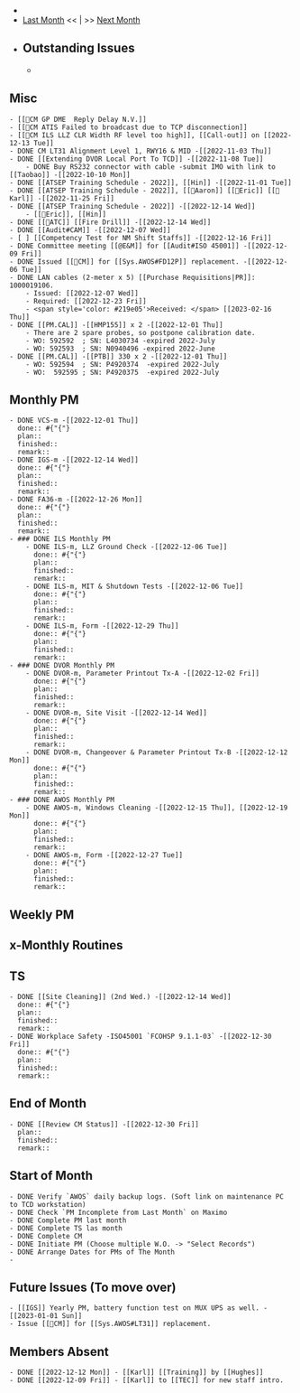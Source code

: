 -
- [Last Month]([[Monthly/2022-11]]) << | >> [Next Month]([[Monthly/2023-01]])
- ## Outstanding Issues
	-
## Misc
	- [[🐞CM GP DME  Reply Delay N.V.]]
	- [[🐞CM ATIS Failed to broadcast due to TCP disconnection]]
	- [[🐞CM ILS LLZ CLR Width RF level too high]], [[Call-out]] on [[2022-12-13 Tue]]
	- DONE CM LT31 Alignment Level 1, RWY16 & MID -[[2022-11-03 Thu]]
	- DONE [[Extending DVOR Local Port To TCD]] -[[2022-11-08 Tue]]
		- DONE Buy RS232 connector with cable -submit IMO with link to [[Taobao]] -[[2022-10-10 Mon]]
	- DONE [[ATSEP Training Schedule - 2022]], [[Hin]] -[[2022-11-01 Tue]]
	- DONE [[ATSEP Training Schedule - 2022]], [[👨Aaron]] [[👨Eric]] [[👨Karl]] -[[2022-11-25 Fri]]
	- DONE [[ATSEP Training Schedule - 2022]] -[[2022-12-14 Wed]]
		- [[👨Eric]], [[Hin]]
	- DONE [[🗼ATC]] [[Fire Drill]] -[[2022-12-14 Wed]]
	- DONE [[Audit#CAM]] -[[2022-12-07 Wed]]
	- [ ] [[Competency Test for NM Shift Staffs]] -[[2022-12-16 Fri]]
	- DONE Committee meeting [[@E&M]] for [[Audit#ISO 45001]] -[[2022-12-09 Fri]]
	- DONE Issued [[🐞CM]] for [[Sys.AWOS#FD12P]] replacement. -[[2022-12-06 Tue]]
	- DONE LAN cables (2-meter x 5) [[Purchase Requisitions|PR]]: 1000019106.
		- Issued: [[2022-12-07 Wed]]
		- Required: [[2022-12-23 Fri]]
		- <span style='color: #219e05'>Received: </span> [[2023-02-16 Thu]]
	- DONE [[PM.CAL]] -[[HMP155]] x 2 -[[2022-12-01 Thu]]
		- There are 2 spare probes, so postpone calibration date.
		- WO: 592592  ; SN: L4030734 -expired 2022-July
		- WO: 592593  ; SN: N0940496 -expired 2022-June
	- DONE [[PM.CAL]] -[[PTB]] 330 x 2 -[[2022-12-01 Thu]]
		- WO: 592594  ; SN: P4920374  -expired 2022-July
		- WO:  592595 ; SN: P4920375  -expired 2022-July
## Monthly PM
	- DONE VCS-m -[[2022-12-01 Thu]]
	  done:: #{"{"}
	  plan:: 
	  finished::
	  remark::
	- DONE IGS-m -[[2022-12-14 Wed]] 
	  done:: #{"{"}
	  plan:: 
	  finished::
	  remark::
	- DONE FA36-m -[[2022-12-26 Mon]]
	  done:: #{"{"}
	  plan:: 
	  finished::
	  remark::
	- ### DONE ILS Monthly PM
		- DONE ILS-m, LLZ Ground Check -[[2022-12-06 Tue]]
		  done:: #{"{"}
		  plan:: 
		  finished::
		  remark::
		- DONE ILS-m, MIT & Shutdown Tests -[[2022-12-06 Tue]]
		  done:: #{"{"}
		  plan:: 
		  finished::
		  remark::
		- DONE ILS-m, Form -[[2022-12-29 Thu]]
		  done:: #{"{"}
		  plan:: 
		  finished::
		  remark::
	- ### DONE DVOR Monthly PM
		- DONE DVOR-m, Parameter Printout Tx-A -[[2022-12-02 Fri]]
		  done:: #{"{"}
		  plan::
		  finished::
		  remark::
		- DONE DVOR-m, Site Visit -[[2022-12-14 Wed]]
		  done:: #{"{"}
		  plan::
		  finished::
		  remark::
		- DONE DVOR-m, Changeover & Parameter Printout Tx-B -[[2022-12-12 Mon]]
		  done:: #{"{"}
		  plan::
		  finished::
		  remark::
	- ### DONE AWOS Monthly PM
		- DONE AWOS-m, Windows Cleaning -[[2022-12-15 Thu]], [[2022-12-19 Mon]]
		  done:: #{"{"}
		  plan:: 
		  finished::
		  remark::
		- DONE AWOS-m, Form -[[2022-12-27 Tue]]
		  done:: #{"{"}
		  plan:: 
		  finished::
		  remark::
## Weekly PM
## x-Monthly Routines
## TS
	- DONE [[Site Cleaning]] (2nd Wed.) -[[2022-12-14 Wed]]
	  done:: #{"{"}
	  plan::
	  finished::
	  remark::
	- DONE Workplace Safety -ISO45001 `FCOHSP 9.1.1-03` -[[2022-12-30 Fri]]
	  done:: #{"{"}
	  plan::
	  finished::
	  remark::
## End of Month
	- DONE [[Review CM Status]] -[[2022-12-30 Fri]]
	  plan::
	  finished::
	  remark::
## Start of Month
	- DONE Verify `AWOS` daily backup logs. (Soft link on maintenance PC to TCD workstation)
	- DONE Check `PM Incomplete from Last Month` on Maximo
	- DONE Complete PM last month
	- DONE Complete TS las month
	- DONE Complete CM
	- DONE Initiate PM (Choose multiple W.O. -> "Select Records")
	- DONE Arrange Dates for PMs of The Month
	-
## Future Issues (To move over)
	- [[IGS]] Yearly PM, battery function test on MUX UPS as well. -[[2023-01-01 Sun]]
	- Issue [[🐞CM]] for [[Sys.AWOS#LT31]] replacement.
## Members Absent
	- DONE [[2022-12-12 Mon]] - [[Karl]] [[Training]] by [[Hughes]]
	- DONE [[2022-12-09 Fri]] - [[Karl]] to [[TEC]] for new staff intro.
